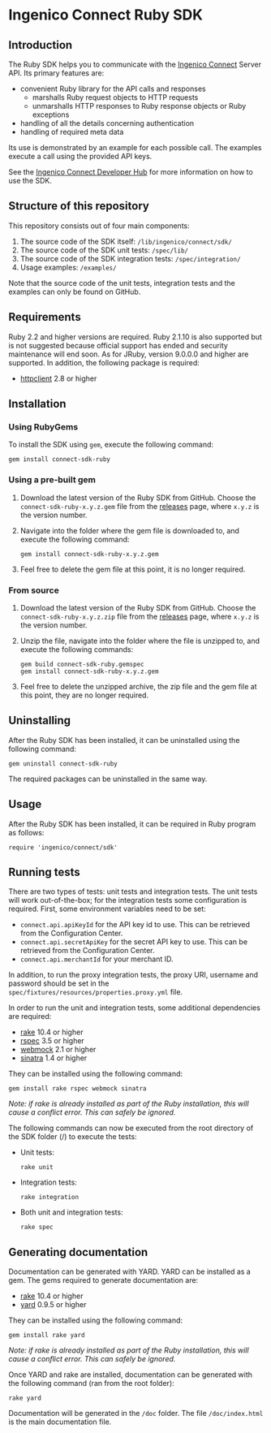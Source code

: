 # Ingenico Connect Ruby SDK

## Introduction

The Ruby SDK helps you to communicate with the [Ingenico Connect](http://www.ingenico.com/epayments) Server API. Its primary features are:

* convenient Ruby library for the API calls and responses
    * marshalls Ruby request objects to HTTP requests
    * unmarshalls HTTP responses to Ruby response objects or Ruby exceptions
* handling of all the details concerning authentication
* handling of required meta data

Its use is demonstrated by an example for each possible call. The examples execute a call using the provided API keys. 

See the [Ingenico Connect Developer Hub](https://developer.globalcollect.com/documentation/sdk/server/ruby/) for more information on how to use the SDK.

## Structure of this repository

This repository consists out of four main components:

1. The source code of the SDK itself: `/lib/ingenico/connect/sdk/`
2. The source code of the SDK unit tests: `/spec/lib/`
3. The source code of the SDK integration tests: `/spec/integration/`
4. Usage examples: `/examples/`

Note that the source code of the unit tests, integration tests and the examples can only be found on GitHub.

## Requirements

Ruby 2.2 and higher versions are required. Ruby 2.1.10 is also supported but is not suggested because official support has ended and security maintenance will end soon.
As for JRuby, version 9.0.0.0 and higher are supported.
In addition, the following package is required:

* [httpclient](https://github.com/nahi/httpclient) 2.8 or higher

## Installation

### Using RubyGems

To install the SDK using `gem`, execute the following command:

    gem install connect-sdk-ruby

### Using a pre-built gem

1. Download the latest version of the Ruby SDK from GitHub. Choose the `connect-sdk-ruby-x.y.z.gem` file from the [releases](https://github.com/Ingenico-ePayments/connect-sdk-ruby/releases) page, where `x.y.z` is the version number.
2. Navigate into the folder where the gem file is downloaded to, and execute the following command:

    ```
    gem install connect-sdk-ruby-x.y.z.gem
    ```
3. Feel free to delete the gem file at this point, it is no longer required.

### From source

1. Download the latest version of the Ruby SDK from GitHub. Choose the `connect-sdk-ruby-x.y.z.zip` file from the [releases](https://github.com/Ingenico-ePayments/connect-sdk-ruby/releases) page, where `x.y.z` is the version number.
2. Unzip the file, navigate into the folder where the file is unzipped to, and execute the following commands:

    ```
    gem build connect-sdk-ruby.gemspec
    gem install connect-sdk-ruby-x.y.z.gem
    ```
3. Feel free to delete the unzipped archive, the zip file and the gem file at this point, they are no longer required.

## Uninstalling

After the Ruby SDK has been installed, it can be uninstalled using the
following command:

    gem uninstall connect-sdk-ruby

The required packages can be uninstalled in the same way.

## Usage

After the Ruby SDK has been installed, it can be required in Ruby program as follows:

    require 'ingenico/connect/sdk'

## Running tests

There are two types of tests: unit tests and integration tests. The unit tests will work out-of-the-box; for the integration tests some configuration is required.
First, some environment variables need to be set:

* `connect.api.apiKeyId` for the API key id to use. This can be retrieved from the Configuration Center.
* `connect.api.secretApiKey` for the secret API key to use. This can be retrieved from the Configuration Center.
* `connect.api.merchantId` for your merchant ID.

In addition, to run the proxy integration tests, the proxy URI, username and password should be set in the `spec/fixtures/resources/properties.proxy.yml` file.

In order to run the unit and integration tests, some additional dependencies are required:

* [rake](https://ruby.github.io/rake/) 10.4 or higher
* [rspec](https://github.com/rspec/rspec) 3.5 or higher
* [webmock](https://github.com/bblimke/webmock) 2.1 or higher
* [sinatra](https://github.com/sinatra/sinatra) 1.4 or higher

They can be installed using the following command:

    gem install rake rspec webmock sinatra

*Note: if rake is already installed as part of the Ruby installation, this will cause a conflict error. This can safely be ignored.*

The following commands can now be executed from the root directory of the SDK folder (/) to execute the tests:

* Unit tests:

    ```
    rake unit
    ```

* Integration tests:

    ```
    rake integration
    ```

* Both unit and integration tests:

    ```
    rake spec
    ```

## Generating documentation

Documentation can be generated with YARD. YARD can be installed as a gem. The gems required to generate documentation are:

* [rake](https://ruby.github.io/rake/) 10.4 or higher
* [yard](https://github.com/lsegal/yard) 0.9.5 or higher

They can be installed using the following command:

    gem install rake yard

*Note: if rake is already installed as part of the Ruby installation, this will cause a conflict error. This can safely be ignored.*

Once YARD and rake are installed, documentation can be generated with the following command (ran from the root folder):

    rake yard

Documentation will be generated in the `/doc` folder. The file `/doc/index.html` is the main documentation file.
